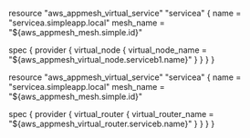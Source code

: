 resource "aws_appmesh_virtual_service" "servicea" {
  name      = "servicea.simpleapp.local"
  mesh_name = "${aws_appmesh_mesh.simple.id}"

  spec {
    provider {
      virtual_node {
        virtual_node_name = "${aws_appmesh_virtual_node.serviceb1.name}"
      }
    }
  }
}

resource "aws_appmesh_virtual_service" "servicea" {
  name      = "servicea.simpleapp.local"
  mesh_name = "${aws_appmesh_mesh.simple.id}"

  spec {
    provider {
      virtual_router {
        virtual_router_name = "${aws_appmesh_virtual_router.serviceb.name}"
      }
    }
  }
}
